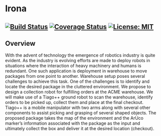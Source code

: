 # Irona
[![Build Status](https://travis-ci.org/kartikmadhira1/irona.svg?branch=master)](https://travis-ci.org/kartikmadhira1/irona)
[![Coverage Status](https://coveralls.io/repos/github/kartikmadhira1/irona/badge.svg?branch=master)](https://coveralls.io/github/kartikmadhira1/irona?branch=master)
[![License: MIT](https://img.shields.io/badge/License-MIT-yellow.svg)](https://opensource.org/licenses/MIT)
---

## Overview
With the advent of technology the emergence of robotics industry is quite evident. As the industry is
evolving efforts are made to deploy robots in situations where the interaction of heavy machinery and
humans is redundant. One such application is deployment in warehouse to move packages from one point
to another. Warehouse setup poses several challenges to achieve this task. One of the challenges is to
identify and locate the desired package in the cluttered environment.
We propose to design a collection robot for fulfilling orders at the ACME warehouse. We will make use
of a Tiago++ ground robot to scan the warehouse, identify orders to be picked up, collect them and
place at the final checkout. Tiago++ is a mobile manipulator with two arms along with several other
components to assist picking and grasping of several shaped objects. The proposed package takes the
map of the environment and the ArUco marker’s information associated with the package as the input
and ultimately collect the box and deliver it at the desired location (checkout).
